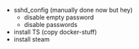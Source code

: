 - sshd_config (manually done now but hey)
    - disable empty password
    - disable passwords
- install TS (copy docker-stuff)
- install steam
